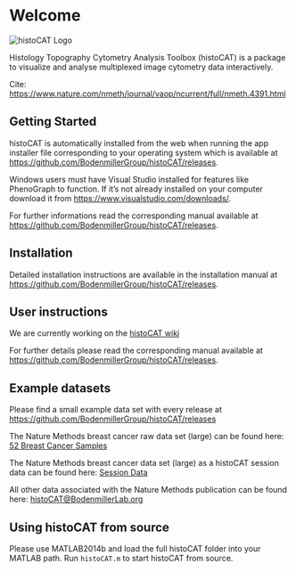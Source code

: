 # Welcome

![histoCAT Logo ](histoCAT.png)

Histology Topography Cytometry Analysis Toolbox (histoCAT) is a package to visualize and analyse multiplexed image cytometry data interactively.

Cite: <https://www.nature.com/nmeth/journal/vaop/ncurrent/full/nmeth.4391.html>

## Getting Started 

histoCAT is automatically installed from the web when running the app installer file corresponding to your operating system which is available at <https://github.com/BodenmillerGroup/histoCAT/releases>. 

Windows users must have Visual Studio installed for features like PhenoGraph to function. If it’s not already installed on your computer download it from <https://www.visualstudio.com/downloads/>.

For further informations read the corresponding manual available at <https://github.com/BodenmillerGroup/histoCAT/releases>.

## Installation

Detailed installation instructions are available in the installation manual at <https://github.com/BodenmillerGroup/histoCAT/releases>.

## User instructions

We are currently working on the [histoCAT wiki](https://github.com/BodenmillerGroup/histoCAT/wiki)

For further details please read the corresponding manual available at <https://github.com/BodenmillerGroup/histoCAT/releases>.

## Example datasets

Please find a small example data set with every release at <https://github.com/BodenmillerGroup/histoCAT/releases>

The Nature Methods breast cancer raw data set (large) can be found here:
[52 Breast Cancer Samples](http://www.bodenmillerlab.org/histoCAT_downloads/Data_52_BreastCancerSamples.zip)

The Nature Methods breast cancer data set (large) as a histoCAT session data can be found here: [Session Data](http://www.bodenmillerlab.org/histoCAT_downloads/histoCAT_sessionResubmission.mat)

All other data associated with the Nature Methods publication can be found here:
[histoCAT@BodenmillerLab.org](http://www.bodenmillerlab.org/research-2/histocat/)

## Using histoCAT from source

Please use MATLAB2014b and load the full histoCAT folder into your MATLAB path. Run `histoCAT.m` to start histoCAT from source.

